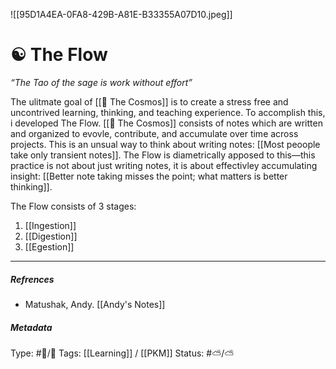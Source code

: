 
![[95D1A4EA-0FA8-429B-A81E-B33355A07D10.jpeg]]

# ☯️ The Flow

_“The Tao of the sage is work without effort”_

The ulitmate goal of [[🔮 The Cosmos]] is to create a stress free and uncontrived learning, thinking, and teaching experience. To accomplish this, i developed The Flow. [[🔮 The Cosmos]] consists of notes which are written and organized to evovle, contribute, and accumulate over time across projects. This is an unsual way to think about writing notes: [[Most peoople take only transient notes]]. The Flow is diametrically apposed to this—this practice is not about just writing notes, it is about effectivley accumulating insight: [[Better note taking misses the point; what matters is better thinking]].

The Flow consists of 3 stages:

1. [[Ingestion]]
2. [[Digestion]]
3. [[Egestion]]

___

##### Refrences

- Matushak, Andy. [[Andy's Notes]] 
##### Metadata

Type: #🔵/🔵 
Tags: [[Learning]] / [[PKM]]
Status:  #⛅️/⛅️ 